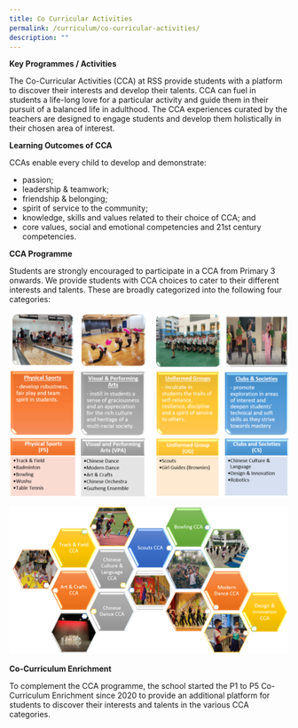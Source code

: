 ```yaml
---
title: Co Curricular Activities
permalink: /curriculum/co-curricular-activities/
description: ""
---
```

**Key Programmes / Activities**

The Co-Curricular Activities (CCA) at RSS provide students with a platform to discover their interests and develop their talents. CCA can fuel in students a life-long love for a particular activity and guide them in their pursuit of a balanced life in adulthood. The CCA experiences curated by the teachers are designed to engage students and develop them holistically in their chosen area of interest.

**Learning Outcomes of CCA**

CCAs enable every child to develop and demonstrate:
* passion;
* leadership & teamwork;
* friendship & belonging;
* spirit of service to the community;
* knowledge, skills and values related to their choice of CCA; and
* core values, social and emotional competencies and 21st century competencies.

**CCA Programme**

Students are strongly encouraged to participate in a CCA from Primary 3 onwards. We provide students with CCA choices to cater to their different interests and talents. These are broadly categorized into the following four categories:

![](/images/RSS%20CCA.png)

![](/images/CCA.png)

**Co-Curriculum Enrichment**

To complement the CCA programme, the school started the P1 to P5 Co-Curriculum Enrichment since 2020 to provide an additional platform for students to discover their interests and talents in the various CCA categories.
